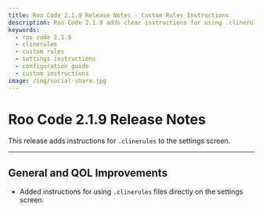```yaml
---
title: Roo Code 2.1.9 Release Notes - Custom Rules Instructions
description: Roo Code 2.1.9 adds clear instructions for using .clinerules files directly in settings, making custom rule configuration easier for developers.
keywords:
  - roo code 2.1.9
  - clinerules
  - custom rules
  - settings instructions
  - configuration guide
  - custom instructions
image: /img/social-share.jpg
---
```


# Roo Code 2.1.9 Release Notes

This release adds instructions for `.clinerules` to the settings screen.

---

## General and QOL Improvements

*   Added instructions for using `.clinerules` files directly on the settings screen.